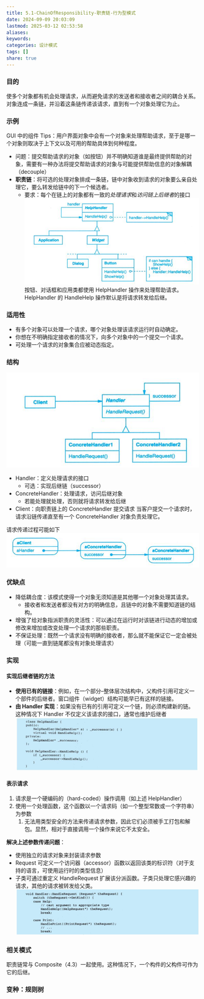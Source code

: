 ```yaml
---
title: 5.1-ChainOfResponsibility-职责链-行为型模式
date: 2024-09-09 20:03:09
lastmod: 2025-03-12 02:53:58
aliases: 
keywords: 
categories: 设计模式
tags: []
share: true
---
```





### 目的
使多个对象都有机会处理请求，从而避免请求的发送者和接收者之间的耦合关系。
对象连成一条链，并沿着这条链传递该请求，直到有一个对象处理它为止。

### 示例

GUI 中的组件 Tips：用户界面对象中会有一个对象来处理帮助请求，至于是哪一个对象则取决于上下文以及可用的帮助具体到何种程度。

- 问题：提交帮助请求的对象（如按钮）并不明确知道谁是最终提供帮助的对象，需要有一种办法将提交帮助请求的对象与可能提供帮助信息的对象解耦（decouple）
- **职责链**：将可选的处理对象排成一条链，链中对象收到请求的对象要么亲自处理它，要么转发给链中的下一个候选者。
	- 要求：每个在链上的对象都有一致的*处理请求*和*访问链上后继者*的接口
![](./assets/5.1-ChainOfResponsibility-%E8%81%8C%E8%B4%A3%E9%93%BE-%E8%A1%8C%E4%B8%BA%E5%9E%8B%E6%A8%A1%E5%BC%8F/image-2023-10-08_10-04-55-745.png)
按钮、对话框和应用类都使用 HelpHandler 操作来处理帮助请求。 HelpHandler 的 HandleHelp 操作默认是将请求转发给后继。

### 适用性

- 有多个对象可以处理一个请求，哪个对象处理该请求运行时自动确定。
- 你想在不明确指定接收者的情况下，向多个对象中的一个提交一个请求。
- 可处理一个请求的对象集合应被动态指定。


### 结构
![](./assets/5.1-ChainOfResponsibility-%E8%81%8C%E8%B4%A3%E9%93%BE-%E8%A1%8C%E4%B8%BA%E5%9E%8B%E6%A8%A1%E5%BC%8F/image-2023-10-08_10-05-58-915.png)
- Handler：定义处理请求的接口
	- 可选：实现后继链（successor）
- ConcreteHandler：处理请求，访问后继对象
	- 若能处理就处理，否则就将请求转发给后继
- Client：向职责链上的 ConcreteHandler 提交请求
当客户提交一个请求时，请求沿链传递直至有一个 ConcreteHandler 对象负责处理它。

请求传递过程可能如下
![](./assets/5.1-ChainOfResponsibility-%E8%81%8C%E8%B4%A3%E9%93%BE-%E8%A1%8C%E4%B8%BA%E5%9E%8B%E6%A8%A1%E5%BC%8F/image-2023-10-08_10-06-26-399.png)

### 优缺点

- 降低耦合度：该模式使得一个对象无须知道是其他哪一个对象处理其请求。
	- 接收者和发送者都没有对方的明确信息，且链中的对象不需要知道链的结构。
- 增强了给对象指派职责的灵活性：可以通过在运行时对该链进行动态的增加或修改来增加或改变处理一个请求的那些职责。
- 不保证处理：既然一个请求没有明确的接收者，那么就不能保证它一定会被处理（可能一直到链尾都没有对象处理请求）

### 实现

#### 实现后继者链的方法

- **使用已有的链接**：例如，在一个部分–整体层次结构中，父构件引用可定义一个部件的后继者。窗口组件（widget）结构可能早已有这样的链接。
- **由 Handler 实现**：如果没有已有的引用可定义一个链，则必须构建新的链。这种情况下 Handler 不仅定义该请求的接口，通常也维护后继者
![](./assets/5.1-ChainOfResponsibility-%E8%81%8C%E8%B4%A3%E9%93%BE-%E8%A1%8C%E4%B8%BA%E5%9E%8B%E6%A8%A1%E5%BC%8F/image-2023-10-08_10-22-13-233.png)


#### 表示请求

1. 请求是一个硬编码的（hard-coded）操作调用（如上述 HelpHandler）
2. 使用一个处理函数，这个函数以一个请求码（如一个整型常数或一个字符串）为参数
	1. 无法用类型安全的方法来传递请求参数，因此它们必须被手工打包和解包。显然，相对于直接调用一个操作来说它不太安全。

**解决上述参数传递问题**：
- 使用独立的请求对象来封装请求参数
- Request 可定义一个访问器（accessor）函数以返回该类的标识符（对于支持的语言，可使用运行时的类型信息）
- 子类可通过重定义 HandleRequest 扩展该分派函数。子类只处理它感兴趣的请求，其他的请求被转发给父类。
![](./assets/5.1-ChainOfResponsibility-%E8%81%8C%E8%B4%A3%E9%93%BE-%E8%A1%8C%E4%B8%BA%E5%9E%8B%E6%A8%A1%E5%BC%8F/image-2023-10-08_10-26-57-404.png)


### 相关模式
职责链常与 Composite（4.3）一起使用。这种情况下，一个构件的父构件可作为它的后继。

### 变种：规则树

